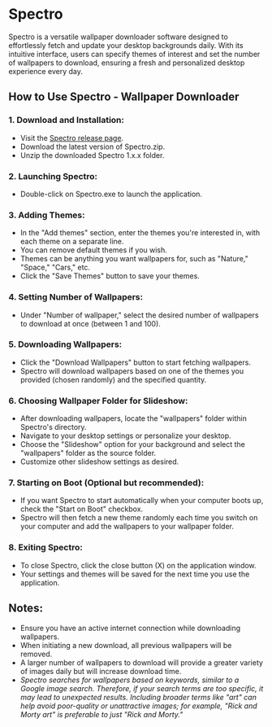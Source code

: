 # Spectro
Spectro is a versatile wallpaper downloader software designed to effortlessly fetch and update your desktop backgrounds daily. With its intuitive interface, users can specify themes of interest and set the number of wallpapers to download, ensuring a fresh and personalized desktop experience every day.

## How to Use Spectro - Wallpaper Downloader

### 1. Download and Installation:
- Visit the [Spectro release page](https://github.com/Texzcorp/Spectro/releases).
- Download the latest version of Spectro.zip.
- Unzip the downloaded Spectro 1.x.x folder.

### 2. Launching Spectro:
- Double-click on Spectro.exe to launch the application.

### 3. Adding Themes:
- In the "Add themes" section, enter the themes you're interested in, with each theme on a separate line.
- You can remove default themes if you wish.
- Themes can be anything you want wallpapers for, such as "Nature," "Space," "Cars," etc.
- Click the "Save Themes" button to save your themes.

### 4. Setting Number of Wallpapers:
- Under "Number of wallpaper," select the desired number of wallpapers to download at once (between 1 and 100).

### 5. Downloading Wallpapers:
- Click the "Download Wallpapers" button to start fetching wallpapers.
- Spectro will download wallpapers based on one of the themes you provided (chosen randomly) and the specified quantity.

### 6. Choosing Wallpaper Folder for Slideshow:
- After downloading wallpapers, locate the "wallpapers" folder within Spectro's directory.
- Navigate to your desktop settings or personalize your desktop.
- Choose the "Slideshow" option for your background and select the "wallpapers" folder as the source folder.
- Customize other slideshow settings as desired.

### 7. Starting on Boot (Optional but recommended):
- If you want Spectro to start automatically when your computer boots up, check the "Start on Boot" checkbox.
- Spectro will then fetch a new theme randomly each time you switch on your computer and add the wallpapers to your wallpaper folder.

### 8. Exiting Spectro:
- To close Spectro, click the close button (X) on the application window.
- Your settings and themes will be saved for the next time you use the application.

## Notes: 
- Ensure you have an active internet connection while downloading wallpapers.
- When initiating a new download, all previous wallpapers will be removed.
- A larger number of wallpapers to download will provide a greater variety of images daily but will increase download time.
- *Spectro searches for wallpapers based on keywords, similar to a Google image search. Therefore, if your search terms are too specific, it may lead to unexpected results. Including broader terms like "art" can help avoid poor-quality or unattractive images; for example, "Rick and Morty art" is preferable to just "Rick and Morty."*
